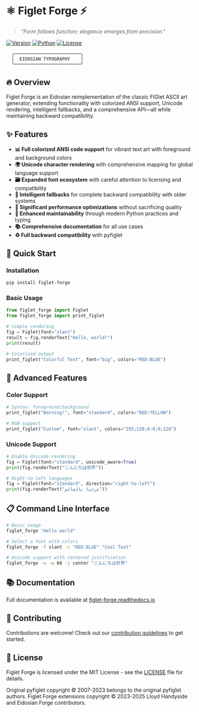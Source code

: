 # ⚛️ Figlet Forge ⚡

> _"Form follows function; elegance emerges from precision."_

[![Version](https://img.shields.io/badge/Version-0.1.0-blue)]() [![Python](https://img.shields.io/badge/Python-3.7%2B-blue)]() [![License](https://img.shields.io/badge/License-MIT-green)]()

```ascii
  ╭─────────────────────────╮
  │  EIDOSIAN TYPOGRAPHY    │
  ╰─────────────────────────╯
```

## 🔥 Overview

Figlet Forge is an Eidosian reimplementation of the classic FIGlet ASCII art generator, extending functionality with colorized ANSI support, Unicode rendering, intelligent fallbacks, and a comprehensive API—all while maintaining backward compatibility.

## ✨ Features

- **📊 Full colorized ANSI code support** for vibrant text art with foreground and background colors
- **🌍 Unicode character rendering** with comprehensive mapping for global language support
- **🗃️ Expanded font ecosystem** with careful attention to licensing and compatibility
- **🔄 Intelligent fallbacks** for complete backward compatibility with older systems
- **🚀 Significant performance optimizations** without sacrificing quality
- **🧩 Enhanced maintainability** through modern Python practices and typing
- **📚 Comprehensive documentation** for all use cases
- **♻️ Full backward compatibility** with pyfiglet

## 🚀 Quick Start

### Installation

```bash
pip install figlet-forge
```

### Basic Usage

```python
from figlet_forge import Figlet
from figlet_forge import print_figlet

# Simple rendering
fig = Figlet(font="slant")
result = fig.renderText("Hello, world!")
print(result)

# Colorized output
print_figlet("Colorful Text", font="big", colors="RED:BLUE")
```

## 🔮 Advanced Features

### Color Support

```python
# Syntax: foreground:background
print_figlet("Warning!", font="standard", colors="RED:YELLOW")

# RGB support
print_figlet("Custom", font="slant", colors="255;128;0:0;0;128")
```

### Unicode Support

```python
# Enable Unicode rendering
fig = Figlet(font="standard", unicode_aware=True)
print(fig.renderText("こんにちは世界"))

# Right-to-left languages
fig = Figlet(font="standard", direction="right-to-left")
print(fig.renderText("مرحبا بالعالم"))
```

## 📋 Command Line Interface

```bash
# Basic usage
figlet_forge "Hello world"

# Select a font with colors
figlet_forge -f slant -c "RED:BLUE" "Cool Text"

# Unicode support with centered justification
figlet_forge -u -w 60 -j center "こんにちは世界"
```

## 📚 Documentation

Full documentation is available at [figlet-forge.readthedocs.io](https://figlet-forge.readthedocs.io/)

## 🤝 Contributing

Contributions are welcome! Check out our [contribution guidelines](CONTRIBUTING.md) to get started.

## 📜 License

Figlet Forge is licensed under the MIT License - see the [LICENSE](LICENSE) file for details.

Original pyfiglet copyright © 2007-2023 belongs to the original pyfiglet authors.
Figlet Forge extensions copyright © 2023-2025 Lloyd Handyside and Eidosian Forge contributors.
